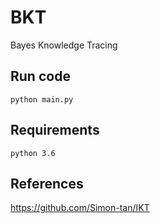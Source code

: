 # BKT
Bayes Knowledge Tracing
## Run code
```
python main.py
```
## Requirements
```
python 3.6
```
## References
https://github.com/Simon-tan/IKT